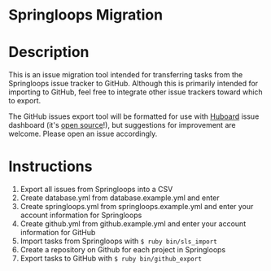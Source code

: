 Springloops Migration
===========

# Description
This is an issue migration tool intended for transferring tasks from the Springloops issue tracker to GitHub. Although this is primarily intended for importing to GitHub, feel free to integrate other issue trackers toward which to export.

The GitHub issues export tool will be formatted for use with [Huboard](https://huboard.com) issue dashboard (it's [open source](https://github.com/rauhryan/huboard)!), but suggestions for improvement are welcome. Please open an issue accordingly.

# Instructions
1. Export all issues from Springloops into a CSV
2. Create database.yml from database.example.yml and enter 
3. Create springloops.yml from springloops.example.yml and enter your account information for Springloops
4. Create github.yml from github.example.yml and enter your account information for GitHub
5. Import tasks from Springloops with `$ ruby bin/sls_import`
6. Create a repository on Github for each project in Springloops
7. Export tasks to GitHub with `$ ruby bin/github_export`
